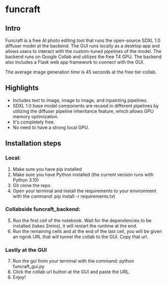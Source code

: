 # funcraft

## Intro
Funcraft is a free AI photo editing tool that runs the open-source SDXL 1.0 diffuser model at the backend. The GUI runs locally as a desktop app and allows users to interact with the custom-tuned pipelines of the model. The backend runs on Google Collab and utilizes the free T4 GPU. The backend also includes a Flask web app framework to connect with the GUI.

The average image generation time is 45 seconds at the free tier collab.

## Highlights
- Includes text to image, image to image, and inpainting pipelines.
- SDXL 1.0 base model components are reused in different pipelines by utilizing the diffuser pipeline inheritance feature, which allows GPU memory optimization.
- It's completely free.
- No need to have a strong local GPU.
  
## Installation steps
### Local:
1. Make sure you have pip installed
2. Make sure you have Python installed (the current version runs with Python 3.10)
3. Git clone the repo
4. Open your terminal and install the requirements to your environment with the command: pip install -r requirements.txt 

### Collabside funcraft_backend:
5. Run the first cell of the notebook. Wait for the dependencies to be installed (takes 2mins), it will restart the runtime at the end.
6. Run the remaining cells and at the end of the last cell, you will be given an ngrok URL that will tunnel the collab to the GUI. Copy that url.

### Lastly at the GUI 
7. Run the gui from your terminal with the command: python funcraft_gui.py
8. Click the collab url button at the GUI and paste the URL.
9. Enjoy!



